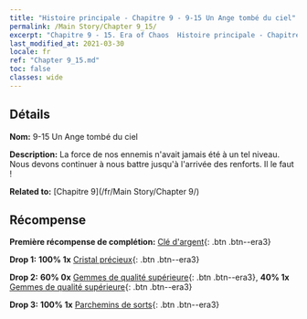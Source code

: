 ```yaml
---
title: "Histoire principale - Chapitre 9 - 9-15 Un Ange tombé du ciel"
permalink: /Main Story/Chapter 9_15/
excerpt: "Chapitre 9 - 15. Era of Chaos  Histoire principale - Chapitre 9_15. 9-15 Un Ange tombé du ciel"
last_modified_at: 2021-03-30
locale: fr
ref: "Chapter 9_15.md"
toc: false
classes: wide
---
```


## Détails

 **Nom:** 9-15 Un Ange tombé du ciel

 **Description:** La force de nos ennemis n'avait jamais été à un tel niveau. Nous devons continuer à nous battre jusqu'à l'arrivée des renforts. Il le faut !

 **Related to:** [Chapitre 9](/fr/Main Story/Chapter 9/)

## Récompense

 **Première récompense de complétion:** [Clé d'argent](/fr/Items/con_693/){: .btn .btn--era3}

 **Drop 1:** **100% 1x** [Cristal précieux](/fr/Items/mat_31/){: .btn .btn--era3}

 **Drop 2:** **60% 0x** [Gemmes de qualité supérieure](/fr/Items/mat_23/){: .btn .btn--era3}, **40% 1x** [Gemmes de qualité supérieure](/fr/Items/mat_23/){: .btn .btn--era3}

 **Drop 3:** **100% 1x** [Parchemins de sorts](/fr/Items/con_694/){: .btn .btn--era3}

